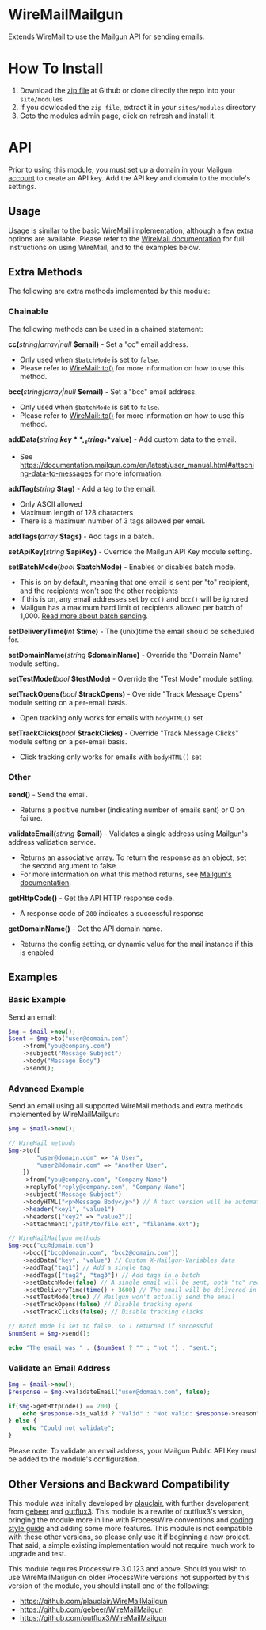 # WireMailMailgun
Extends WireMail to use the Mailgun API for sending emails.

# How To Install
1. Download the [zip file](https://github.com/chriswthomson/WireMailMailgun/archive/master.zip) at Github or clone directly the repo into your `site/modules`
2. If you dowloaded the `zip file`, extract it in your `sites/modules` directory
3. Goto the modules admin page, click on refresh and install it.

# API
Prior to using this module, you must set up a domain in your [Mailgun account](https://app.mailgun.com/app/domains) to create an API key. Add the API key and domain to the module's settings.

## Usage
Usage is similar to the basic WireMail implementation, although a few extra options are available. Please refer to the [WireMail documentation](https://processwire.com/api/ref/wire-mail/) for full instructions on using WireMail, and to the examples below.

## Extra Methods
The following are extra methods implemented by this module:

### Chainable
The following methods can be used in a chained statement:

**cc(**_string|array|null_ **$email)** - Set a "cc" email address. 
- Only used when `$batchMode` is set to `false`. 
- Please refer to [WireMail::to()](https://processwire.com/api/ref/wire-mail/to/) for more information on how to use this method.

**bcc(**_string|array|null_ **$email)** - Set a "bcc" email address. 
- Only used when `$batchMode` is set to `false`. 
- Please refer to [WireMail::to()](https://processwire.com/api/ref/wire-mail/to/) for more information on how to use this method.

**addData(**_string_ **$key**, _string_ **$value)** - Add custom data to the email.
- See https://documentation.mailgun.com/en/latest/user_manual.html#attaching-data-to-messages for more information.

**addTag(**_string_ **$tag)** - Add a tag to the email. 
- Only ASCII allowed
- Maximum length of 128 characters
- There is a maximum number of 3 tags allowed per email.

**addTags(**_array_ **$tags)** - Add tags in a batch.

**setApiKey(**_string_ **$apiKey)** - Override the Mailgun API Key module setting.

**setBatchMode(**_bool_ **$batchMode)** - Enables or disables batch mode.
- This is on by default, meaning that one email is sent per "to" recipient, and the recipients won't see the other recipients
- If this is on, any email addresses set by `cc()` and `bcc()` will be ignored
-  Mailgun has a maximum hard limit of recipients allowed per batch of 1,000. [Read more about batch sending](https://documentation.mailgun.com/user_manual.html#batch-sending).

**setDeliveryTime(**_int_ **$time)** - The (unix)time the email should be scheduled for.

**setDomainName(**_string_ **$domainName)** - Override the "Domain Name" module setting.

**setTestMode(**_bool_ **$testMode)** - Override the "Test Mode" module setting.

**setTrackOpens(**_bool_ **$trackOpens)** - Override "Track Message Opens" module setting on a per-email basis.
- Open tracking only works for emails with `bodyHTML()` set

**setTrackClicks(**_bool_ **$trackClicks)** - Override "Track Message Clicks" module setting on a per-email basis.
- Click tracking only works for emails with `bodyHTML()` set

### Other

**send()** - Send the email.
- Returns a positive number (indicating number of emails sent) or 0 on failure.

**validateEmail(**_string_ **$email)** - Validates a single address using Mailgun's address validation service.
- Returns an associative array. To return the response as an object, set the second argument to false
- For more information on what this method returns, see [Mailgun's documentation](https://documentation.mailgun.com/api-email-validation.html#email-validation).

**getHttpCode()** - Get the API HTTP response code.
- A response code of `200` indicates a successful response

**getDomainName()** - Get the API domain name.
- Returns the config setting, or dynamic value for the mail instance if this is enabled

## Examples

### Basic Example
Send an email:

```php
$mg = $mail->new();
$sent = $mg->to("user@domain.com")
	->from("you@company.com")
	->subject("Message Subject")
	->body("Message Body")
	->send();
```

### Advanced Example
Send an email using all supported WireMail methods and extra methods implemented by WireMailMailgun:
```php
$mg = $mail->new();

// WireMail methods
$mg->to([
		"user@domain.com" => "A User", 
		"user2@domain.com" => "Another User",
	])
	->from("you@company.com", "Company Name")
	->replyTo("reply@company.com", "Company Name")
	->subject("Message Subject")
	->bodyHTML("<p>Message Body</p>") // A text version will be automatically created
	->header("key1", "value1")
	->headers(["key2" => "value2"])
	->attachment("/path/to/file.ext", "filename.ext");

// WireMailMailgun methods
$mg->cc("cc@domain.com")
	->bcc(["bcc@domain.com", "bcc2@domain.com"])
	->addData("key", "value") // Custom X-Mailgun-Variables data
	->addTag("tag1") // Add a single tag
	->addTags(["tag2", "tag3"]) // Add tags in a batch
	->setBatchMode(false) // A single email will be sent, both "to" recipients shown
	->setDeliveryTime(time() + 3600) // The email will be delivered in an hour
	->setTestMode(true) // Mailgun won't actually send the email
	->setTrackOpens(false) // Disable tracking opens
	->setTrackClicks(false); // Disable tracking clicks

// Batch mode is set to false, so 1 returned if successful
$numSent = $mg->send();

echo "The email was " . ($numSent ? "" : "not ") . "sent.";
```

### Validate an Email Address
```php
$mg = $mail->new();
$response = $mg->validateEmail("user@domain.com", false);

if($mg->getHttpCode() == 200) {
	echo $response->is_valid ? "Valid" : "Not valid: $response->reason";
} else {
	echo "Could not validate";
}
```
Please note: To validate an email address, your Mailgun Public API Key must be added to the module's configuration.

## Other Versions and Backward Compatibility
This module was initally developed by [plauclair](https://github.com/plauclair/), with further development from [gebeer](https://github.com/gebeer) and [outflux3](https://github.com/outflux3/). This module is a rewrite of outflux3's version, bringing the module more in line with ProcessWire conventions and [coding style guide](https://processwire.com/docs/more/coding-style-guide/) and adding some more features. This module is not compatible with these other versions, so please only use it if beginning a new project. That said, a simple existing implementation would not require much work to upgrade and test.

This module requires Processwire 3.0.123 and above. Should you wish to use WireMailMailgun on older ProcessWire versions not supported by this version of the module, you should install one of the following:
- https://github.com/plauclair/WireMailMailgun
- https://github.com/gebeer/WireMailMailgun
- https://github.com/outflux3/WireMailMailgun

